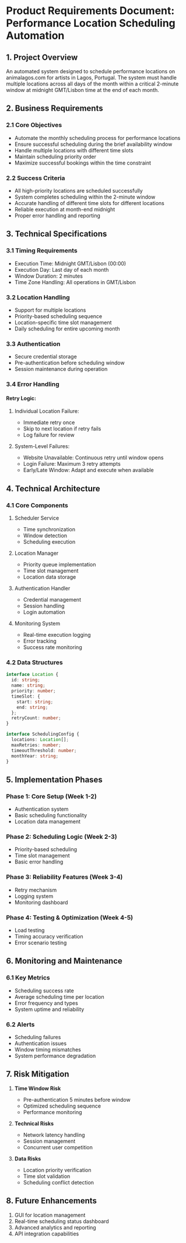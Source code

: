 # Product Requirements Document: Performance Location Scheduling Automation

## 1. Project Overview
An automated system designed to schedule performance locations on animalagos.com for artists in Lagos, Portugal. The system must handle multiple locations across all days of the month within a critical 2-minute window at midnight GMT/Lisbon time at the end of each month.

## 2. Business Requirements
### 2.1 Core Objectives
- Automate the monthly scheduling process for performance locations
- Ensure successful scheduling during the brief availability window
- Handle multiple locations with different time slots
- Maintain scheduling priority order
- Maximize successful bookings within the time constraint

### 2.2 Success Criteria
- All high-priority locations are scheduled successfully
- System completes scheduling within the 2-minute window
- Accurate handling of different time slots for different locations
- Reliable execution at month-end midnight
- Proper error handling and reporting

## 3. Technical Specifications
### 3.1 Timing Requirements
- Execution Time: Midnight GMT/Lisbon (00:00)
- Execution Day: Last day of each month
- Window Duration: 2 minutes
- Time Zone Handling: All operations in GMT/Lisbon

### 3.2 Location Handling
- Support for multiple locations
- Priority-based scheduling sequence
- Location-specific time slot management
- Daily scheduling for entire upcoming month

### 3.3 Authentication
- Secure credential storage
- Pre-authentication before scheduling window
- Session maintenance during operation

### 3.4 Error Handling
#### Retry Logic:
1. Individual Location Failure:
   - Immediate retry once
   - Skip to next location if retry fails
   - Log failure for review

2. System-Level Failures:
   - Website Unavailable: Continuous retry until window opens
   - Login Failure: Maximum 3 retry attempts
   - Early/Late Window: Adapt and execute when available

## 4. Technical Architecture
### 4.1 Core Components
1. Scheduler Service
   - Time synchronization
   - Window detection
   - Scheduling execution

2. Location Manager
   - Priority queue implementation
   - Time slot management
   - Location data storage

3. Authentication Handler
   - Credential management
   - Session handling
   - Login automation

4. Monitoring System
   - Real-time execution logging
   - Error tracking
   - Success rate monitoring

### 4.2 Data Structures
```typescript
interface Location {
  id: string;
  name: string;
  priority: number;
  timeSlot: {
    start: string;
    end: string;
  };
  retryCount: number;
}

interface SchedulingConfig {
  locations: Location[];
  maxRetries: number;
  timeoutThreshold: number;
  monthYear: string;
}
```

## 5. Implementation Phases
### Phase 1: Core Setup (Week 1-2)
- Authentication system
- Basic scheduling functionality
- Location data management

### Phase 2: Scheduling Logic (Week 2-3)
- Priority-based scheduling
- Time slot management
- Basic error handling

### Phase 3: Reliability Features (Week 3-4)
- Retry mechanism
- Logging system
- Monitoring dashboard

### Phase 4: Testing & Optimization (Week 4-5)
- Load testing
- Timing accuracy verification
- Error scenario testing

## 6. Monitoring and Maintenance
### 6.1 Key Metrics
- Scheduling success rate
- Average scheduling time per location
- Error frequency and types
- System uptime and reliability

### 6.2 Alerts
- Scheduling failures
- Authentication issues
- Window timing mismatches
- System performance degradation

## 7. Risk Mitigation
1. **Time Window Risk**
   - Pre-authentication 5 minutes before window
   - Optimized scheduling sequence
   - Performance monitoring

2. **Technical Risks**
   - Network latency handling
   - Session management
   - Concurrent user competition

3. **Data Risks**
   - Location priority verification
   - Time slot validation
   - Scheduling conflict detection

## 8. Future Enhancements
1. GUI for location management
2. Real-time scheduling status dashboard
3. Advanced analytics and reporting
4. API integration capabilities 